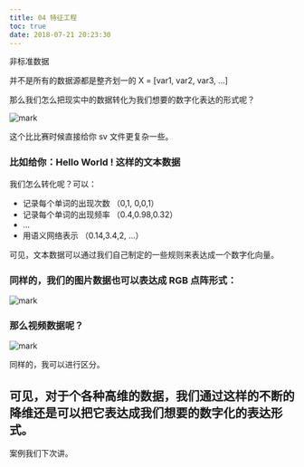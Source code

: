 ```yaml
---
title: 04 特征工程
toc: true
date: 2018-07-21 20:23:30
---
```

⾮标准数据


并不是所有的数据源都是整⻬划⼀的 X = [var1, var2, var3, …]

那么我们怎么把现实中的数据转化为我们想要的数字化表达的形式呢？

![mark](http://pacdb2bfr.bkt.clouddn.com/blog/image/180721/ACfi9kK5m2.png?imageslim)


这个比比赛时候直接给你 sv 文件更复杂一些。


### 比如给你：Hello World ! 这样的文本数据

我们怎么转化呢？可以：

- 记录每个单词的出现次数 （0,1, 0,0,1）
- 记录每个单词的出现频率 （0.4,0.98,0.32）
- ...
- ⽤语义网络表示 （0.14,3.4,2, …）

可见，文本数据可以通过我们自己制定的一些规则来表达成一个数字化向量。


### 同样的，我们的图片数据也可以表达成 RGB 点阵形式：


![mark](http://pacdb2bfr.bkt.clouddn.com/blog/image/180721/bG3lj9F5CB.png?imageslim)



### 那么视频数据呢？

![mark](http://pacdb2bfr.bkt.clouddn.com/blog/image/180721/54Eej5hajc.png?imageslim)

同样的，我可以进行区分。



## 可见，对于个各种高维的数据，我们通过这样的不断的降维还是可以把它表达成我们想要的数字化的表达形式。



案例我们下次讲。
